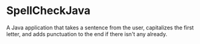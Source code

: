 # SpellCheckJava
A Java application that takes a sentence from the user, capitalizes the first letter, and adds punctuation to the end if there isn't any already.
